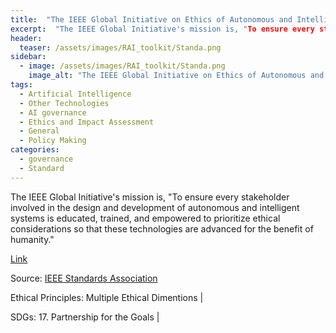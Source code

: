 ```yaml
---
title:  "The IEEE Global Initiative on Ethics of Autonomous and Intelligent Systems"  
excerpt:  "The IEEE Global Initiative's mission is, "To ensure every stakeholder involved in the design and development of autonomous and intelligent systems is educated, trained, and empowered to prioritize ethical considerations so that these techno (...)"  
header:
  teaser: /assets/images/RAI_toolkit/Standa.png
sidebar:
  - image: /assets/images/RAI_toolkit/Standa.png
    image_alt: "The IEEE Global Initiative on Ethics of Autonomous and Intelligent Systems"
tags:
  - Artificial Intelligence
  - Other Technologies
  - AI governance
  - Ethics and Impact Assessment
  - General
  - Policy Making
categories:
  - governance
  - Standard
---
```

The IEEE Global Initiative's mission is, "To ensure every stakeholder involved in the design and development of autonomous and intelligent systems is educated, trained, and empowered to prioritize ethical considerations so that these technologies are advanced for the benefit of humanity."

[Link](https://standards.ieee.org/industry-connections/ec/autonomous-systems/)

Source: [IEEE Standards Association](https://standards.ieee.org/)

Ethical Principles: Multiple Ethical Dimentions | 

SDGs: 17. Partnership for the Goals | 
